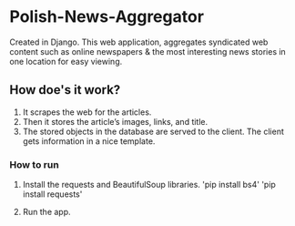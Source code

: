 # Polish-News-Aggregator
Created in Django. This web application, aggregates syndicated web content such as online newspapers &amp; the most interesting news stories in one location for easy viewing.

## How doe's it work?
  1. It scrapes the web for the articles.
  2. Then it stores the article’s images, links, and title.
  3. The stored objects in the database are served to the client. The client gets information in a nice template.



### How to run
1. Install the requests and BeautifulSoup libraries.
  'pip install bs4'
  'pip install requests'
  
2. Run the app.
